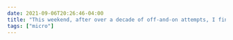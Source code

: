 ```yaml
---
date: 2021-09-06T20:26:46-04:00
title: "This weekend, after over a decade of off-and-on attempts, I finally read the entire run of Y: The Last Man. Turns out the upcoming Hulu adaptation was a good motivator."
tags: ["micro"]
---
```

